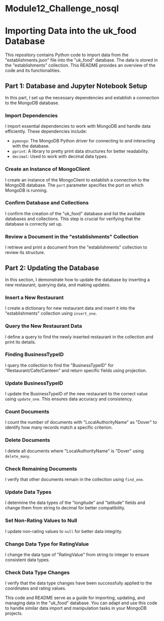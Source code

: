 # Module12_Challenge_nosql

# Importing Data into the uk_food Database

This repository contains Python code to import data from the "establishments.json" file into the "uk_food" database. The data is stored in the "establishments" collection. This README provides an overview of the code and its functionalities.

## Part 1: Database and Jupyter Notebook Setup

In this part, I set up the necessary dependencies and establish a connection to the MongoDB database.

### Import Dependencies

I import essential dependencies to work with MongoDB and handle data efficiently. These dependencies include:
- `pymongo`: The MongoDB Python driver for connecting to and interacting with the database.
- `pprint`: A library to pretty print data structures for better readability.
- `decimal`: Used to work with decimal data types.

### Create an Instance of MongoClient

I create an instance of the MongoClient to establish a connection to the MongoDB database. The `port` parameter specifies the port on which MongoDB is running.

### Confirm Database and Collections

I confirm the creation of the "uk_food" database and list the available databases and collections. This step is crucial for verifying that the database is correctly set up.

### Review a Document in the "establishments" Collection

I retrieve and print a document from the "establishments" collection to review its structure.

## Part 2: Updating the Database

In this section, I demonstrate how to update the database by inserting a new restaurant, querying data, and making updates.

### Insert a New Restaurant

I create a dictionary for new restaurant data and insert it into the "establishments" collection using `insert_one`.

### Query the New Restaurant Data

I define a query to find the newly inserted restaurant in the collection and print its details.

### Finding BusinessTypeID

I query the collection to find the "BusinessTypeID" for "Restaurant/Cafe/Canteen" and return specific fields using projection.

### Update BusinessTypeID

I update the BusinessTypeID of the new restaurant to the correct value using `update_one`. This ensures data accuracy and consistency.

### Count Documents

I count the number of documents with "LocalAuthorityName" as "Dover" to identify how many records match a specific criterion.

### Delete Documents

I delete all documents where "LocalAuthorityName" is "Dover" using `delete_many`.

### Check Remaining Documents

I verify that other documents remain in the collection using `find_one`.

### Update Data Types

I determine the data types of the "longitude" and "latitude" fields and change them from string to decimal for better compatibility.

### Set Non-Rating Values to Null

I update non-rating values to `null` for better data integrity.

### Change Data Type for RatingValue

I change the data type of "RatingValue" from string to integer to ensure consistent data types.

### Check Data Type Changes

I verify that the data type changes have been successfully applied to the coordinates and rating values.

This code and README serve as a guide for importing, updating, and managing data in the "uk_food" database. You can adapt and use this code to handle similar data import and manipulation tasks in your MongoDB projects.